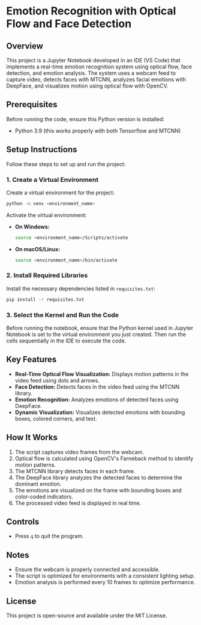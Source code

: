 # Emotion Recognition with Optical Flow and Face Detection

## Overview

This project is a Jupyter Notebook developed in an IDE (VS Code) that implements a real-time emotion recognition system using optical flow, face detection, and emotion analysis. The system uses a webcam feed to capture video, detects faces with MTCNN, analyzes facial emotions with DeepFace, and visualizes motion using optical flow with OpenCV.

## Prerequisites

Before running the code, ensure this Python version is installed:

- Python 3.9 (this works properly with both Tensorflow and MTCNN)

## Setup Instructions

Follow these steps to set up and run the project:

### 1. Create a Virtual Environment

Create a virtual environment for the project:

```bash
python -m venv <environment_name>
```

Activate the virtual environment:

- **On Windows:**
  ```bash
  source <environment_name>/Scripts/activate
  ```
- **On macOS/Linux:**
  ```bash
  source <environment_name>/bin/activate
  ```

### 2. Install Required Libraries

Install the necessary dependencies listed in `requisites.txt`:

```bash
pip install -r requisites.txt
```

### 3. Select the Kernel and Run the Code

Before running the notebook, ensure that the Python kernel used in Jupyter Notebook is set to the virtual environment you just created.
Then run the cells sequentially in the IDE to execute the code.



## Key Features

- **Real-Time Optical Flow Visualization:** Displays motion patterns in the video feed using dots and arrows.
- **Face Detection:** Detects faces in the video feed using the MTCNN library.
- **Emotion Recognition:** Analyzes emotions of detected faces using DeepFace.
- **Dynamic Visualization:** Visualizes detected emotions with bounding boxes, colored corners, and text.

## How It Works

1. The script captures video frames from the webcam.
2. Optical flow is calculated using OpenCV's Farneback method to identify motion patterns.
3. The MTCNN library detects faces in each frame.
4. The DeepFace library analyzes the detected faces to determine the dominant emotion.
5. The emotions are visualized on the frame with bounding boxes and color-coded indicators.
6. The processed video feed is displayed in real time.

## Controls

- Press `q` to quit the program.

## Notes

- Ensure the webcam is properly connected and accessible.
- The script is optimized for environments with a consistent lighting setup.
- Emotion analysis is performed every 10 frames to optimize performance.

## License

This project is open-source and available under the MIT License.


